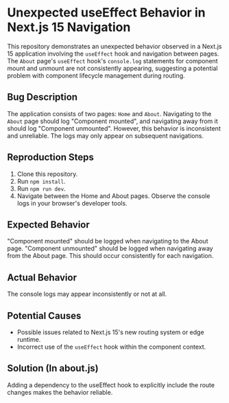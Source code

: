 # Unexpected useEffect Behavior in Next.js 15 Navigation

This repository demonstrates an unexpected behavior observed in a Next.js 15 application involving the `useEffect` hook and navigation between pages.  The `About` page's `useEffect` hook's `console.log` statements for component mount and unmount are not consistently appearing, suggesting a potential problem with component lifecycle management during routing.

## Bug Description

The application consists of two pages: `Home` and `About`.  Navigating to the `About` page should log "Component mounted", and navigating away from it should log "Component unmounted". However, this behavior is inconsistent and unreliable. The logs may only appear on subsequent navigations.

## Reproduction Steps

1. Clone this repository.
2. Run `npm install`.
3. Run `npm run dev`.
4. Navigate between the Home and About pages. Observe the console logs in your browser's developer tools.

## Expected Behavior

"Component mounted" should be logged when navigating to the About page.  "Component unmounted" should be logged when navigating away from the About page.  This should occur consistently for each navigation.

## Actual Behavior

The console logs may appear inconsistently or not at all.

## Potential Causes

- Possible issues related to Next.js 15's new routing system or edge runtime.
- Incorrect use of the `useEffect` hook within the component context.

## Solution (In about.js)

Adding a dependency to the useEffect hook to explicitly include the route changes makes the behavior reliable.